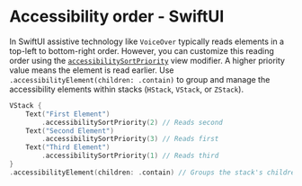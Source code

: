 # Accessibility order - SwiftUI

In SwiftUI assistive technology like `VoiceOver` typically reads elements in a top-left to bottom-right order. However, you can customize this reading order using the [`accessibilitySortPriority`](https://developer.apple.com/documentation/swiftui/view/accessibilitysortpriority(_:)) view modifier. A higher priority value means the element is read earlier. Use `.accessibilityElement(children: .contain)` to group and manage the accessibility elements within stacks (`HStack`, `VStack`, or `ZStack`).

```swift
VStack {
    Text("First Element")
        .accessibilitySortPriority(2) // Reads second
    Text("Second Element")
        .accessibilitySortPriority(3) // Reads first
    Text("Third Element")
        .accessibilitySortPriority(1) // Reads third
}
.accessibilityElement(children: .contain) // Groups the stack's children
```
